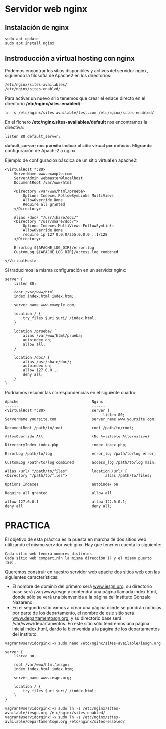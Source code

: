 # Servidor web nginx

## Instalación de nginx
~~~
sudo apt update
sudo apt install nginx
~~~

## Instroducción a virtual hosting con nginx
Podemos encontrar los sitios disponibles y activos del servidor nginx, siguiendo la filosofía de Apache2 en los directorios:
~~~
/etc/nginx/sites-availables/
/etc/nginx/sites-enabled/
~~~

Para activar un nuevo sitio tenemos que crear el enlace directo en el directorio **/etc/nginx/sites-enabled/**:
~~~
ln -s /etc/nginx/sites-available/test.com /etc/nginx/sites-enabled/
~~~

En el fichero **/etc/nginx/sites-availables/default** nos encontramos la directiva:
~~~
listen 80 default_server;
~~~

default_server; nos permite indicar el sitio virtual por defecto.
Migrando configuración de Apache2 a nginx

Ejemplo de configuración básdica de un sitio virtual en apache2:
~~~
<VirtualHost *:80>
	ServerName www.example.com
	ServerAdmin webmaster@localhost
	DocumentRoot /var/www/html

    <Directory /var/www/html/prueba>
        Options Indexes FollowSymLinks MultiViews
        AllowOverride None
        Require all granted
    </Directory>

    Alias /doc/ "/usr/share/doc/"
	<Directory "/usr/share/doc/">
	    Options Indexes MultiViews FollowSymLinks
	    AllowOverride None
	    require ip 127.0.0.0/255.0.0.0 ::1/128
	</Directory>

	ErrorLog ${APACHE_LOG_DIR}/error.log
	CustomLog ${APACHE_LOG_DIR}/access.log combined

</VirtualHost>
~~~

Si traducimos la misma configuración en un servidor nginx:
~~~
server {
    listen 80;

    root /var/www/html;
    index index.html index.htm;

    server_name www.example.com;

    location / {
        try_files $uri $uri/ /index.html;
    }

	location /prueba/ {
        alias /var/www/html/prueba;
        autoindex on;
        allow all;
    }

    location /doc/ {
        alias /usr/share/doc/;
        autoindex on;
        allow 127.0.0.1;
        deny all;
    }
}
~~~

Podríamos resumir las correspondencias en el siguiente cuadro:
~~~
Apache                                 Nginx
------                                 ------
<VirtualHost *:80>                     server {
                                            listen 80;
ServerName yoursite.com	      	       server_name www.yoursite.com;

DocumentRoot /path/to/root             root /path/to/root;

AllowOverride All                      (No Available Alternative)

DirectoryIndex index.php               index index.php;

ErrorLog /path/to/log                  error_log /path/to/log error;

CustomLog /path/to/log combined        access_log /path/to/log main;

Alias /url/ "/path/to/files"           location /url/ {
<Directory "/path/to/files">                 alias /path/to/files;

Options Indexes                        autoindex on

Require all granted                    allow all

allow 127.0.0.1                        allow 127.0.0.1;
deny all                               deny all;
~~~

# PRACTICA
El objetivo de esta práctica es la puesta en marcha de dos sitios web utilizando el mismo servidor web ginx. Hay que tener en cuenta lo siguiente:

    Cada sitio web tendrá nombres distintos.
    Cada sitio web compartirán la misma dirección IP y el mismo puerto (80).

Queremos construir en nuestro servidor web apache dos sitios web con las siguientes características:

- El nombre de dominio del primero será www.iesgn.org, su directorio base será /var/www/iesgn y contendrá una página llamada index.html, donde sólo se verá una bienvenida a la página del Instituto Gonzalo Nazareno.
- En el segundo sitio vamos a crear una página donde se pondrán noticias por parte de los departamento, el nombre de este sitio será www.departamentosgn.org, y su directorio base será /var/www/departamentos. En este sitio sólo tendremos una página inicial index.html, dando la bienvenida a la página de los departamentos del instituto.


~~~
vagrant@servidorginx:~$ sudo nano /etc/nginx/sites-available/iesgn.org
~~~

~~~
server {
    listen 80;

    root /var/www/html/iesgn;
    index index.html index.htm;

    server_name www.iesgn.org;

    location / {
        try_files $uri $uri/ /index.html;
    }
}
~~~

~~~
vagrant@servidorginx:~$ sudo ln -s /etc/nginx/sites-available/iesgn.org /etc/nginx/sites-enabled/
vagrant@servidorginx:~$ sudo ln -s /etc/nginx/sites-available/departamentsgn.org /etc/nginx/sites-enabled/
~~~


